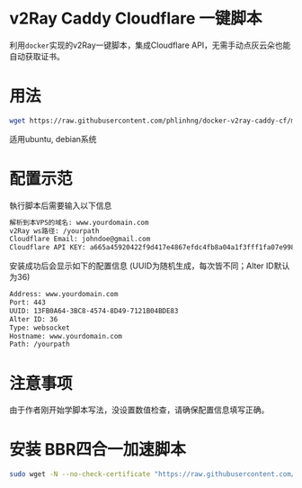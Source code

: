 # v2Ray Caddy Cloudflare 一键脚本
利用`docker`实现的v2Ray一键脚本，集成Cloudflare API，无需手动点灰云朵也能自动获取证书。

# 用法
```sh
wget https://raw.githubusercontent.com/phlinhng/docker-v2ray-caddy-cf/master/v2.sh && chmod +x v2.sh && ./v2.sh
```
适用ubuntu, debian系统

# 配置示范
執行脚本后需要输入以下信息
```sh
解析到本VPS的域名: www.yourdomain.com
v2Ray ws路径: /yourpath
Cloudflare Email: johndoe@gmail.com
Cloudflare API KEY: a665a45920422f9d417e4867efdc4fb8a04a1f3fff1fa07e998e86f7f7a27ae3
```
安装成功后会显示如下的配置信息 (UUID为随机生成，每次皆不同；Alter ID默认为36)
```sh
Address: www.yourdomain.com
Port: 443
UUID: 13FB0A64-3BC8-4574-8D49-7121B04BDE83
Alter ID: 36
Type: websocket
Hostname: www.yourdomain.com
Path: /yourpath
```

# 注意事项
由于作者刚开始学脚本写法，没设置数值检查，请确保配置信息填写正确。

# 安装 BBR四合一加速脚本
```sh
sudo wget -N --no-check-certificate "https://raw.githubusercontent.com/chiakge/Linux-NetSpeed/master/tcp.sh" && chmod +x tcp.sh && ./tcp.sh
```



